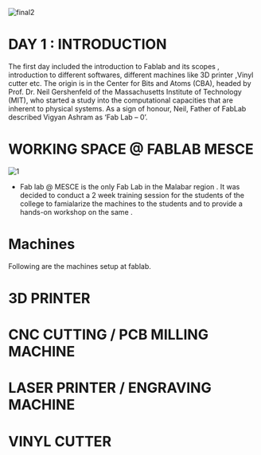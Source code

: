 
![final2](https://user-images.githubusercontent.com/32665041/31853479-f3fb2068-b63d-11e7-813f-8eefc70d17aa.png)

# DAY 1 : INTRODUCTION 

The first day included the introduction to Fablab and its scopes , introduction to different softwares, different machines like 3D printer ,Vinyl cutter etc. 
The origin is in the Center for Bits and Atoms (CBA), headed by Prof. Dr. Neil Gershenfeld of the Massachusetts Institute of Technology (MIT), who started a study into the computational capacities that are inherent to physical systems. As a sign of honour, Neil, Father of FabLab described Vigyan Ashram as ‘Fab Lab – 0’.

# WORKING SPACE @ FABLAB MESCE


![1](https://user-images.githubusercontent.com/32665041/31853240-350e4408-b63a-11e7-96b7-a7e9e87c14c8.jpg)

* Fab lab @ MESCE is the only Fab Lab in the Malabar region . It was decided to conduct a 2 week training session for the students of the college to famialarize the machines to the students and to provide a hands-on workshop on the same .

# Machines 

Following are the machines setup at fablab.

# 3D PRINTER


# CNC CUTTING / PCB MILLING MACHINE


# LASER PRINTER / ENGRAVING MACHINE


# VINYL CUTTER





